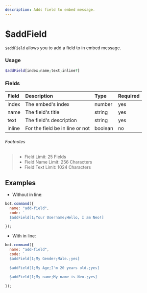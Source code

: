 ```yaml
---
description: Adds field to embed message.
---
```


# $addField

`$addField` allows you to add a field to in embed message.

### Usage

```php
$addField[index;name;text;inline?]
```

### Fields

| Field | Description | Type | Required |
| :--- | :--- | :--- | :--- |
| index | The embed's index | number | yes |
| name | The field's title | string | yes |
| text | The field's description | string | yes |
| inline | For the field be in line or not | boolean | no |

###### Footnotes

> * Field Limit: 25 Fields
> * Field Name Limit: 256 Characters
> * Field Text Limit: 1024 Characters

## Examples

* Without in line:

```javascript
bot.command({
  name: "add-field",
  code: `
  $addField[1;Your Username;Hello, I am Neo!]
  `
});
```

* With in line:

```javascript
bot.command({
  name: "add-field",
  code: `
  $addField[1;My Gender;Male.;yes]
  
  $addField[1;My Age;I'm 20 years old.;yes]
  
  $addField[1;My name;My name is Neo.;yes]
  `
});
```

